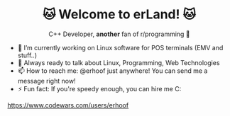 <h1 align="center">
  🐱 Welcome to erLand! 🐱
</h1>

<p align="center">
  C++ Developer, <b>another</b> fan of r/programming 🔣
</p>
  
- 🌱 I’m currently working on Linux software for POS terminals (EMV and stuff..)
- 🤔 Always ready to talk about Linux, Programming, Web Technologies
- 📫 How to reach me: @erhoof just anywhere! You can send me a message right now!
- ⚡ Fun fact: If you're speedy enough, you can hire me C:
  
<!--
**erhoof/erhoof** is a ✨ _special_ ✨ repository because its `README.md` (this file) appears on your GitHub profile.

Here are some ideas to get you started:

- 🔭 I’m currently working on ...
- 🌱 I’m currently learning ...
- 👯 I’m looking to collaborate on ...
- 🤔 I’m looking for help with ...
- 💬 Ask me about ...
- 📫 How to reach me: ...
- 😄 Pronouns: ...
- ⚡ Fun fact: ...
-->

https://www.codewars.com/users/erhoof
